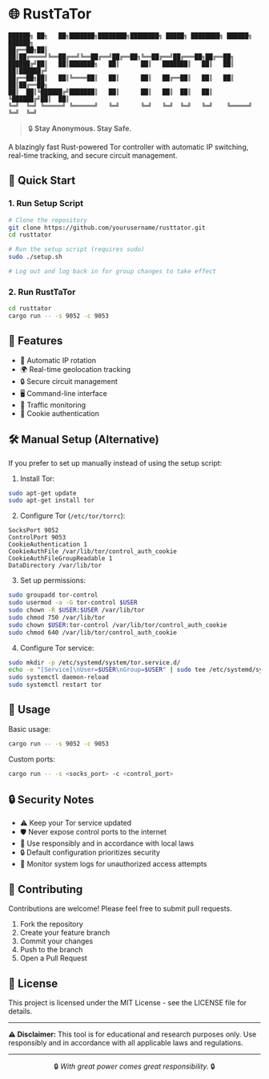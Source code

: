 # 🌐 RustTaTor

```
██████╗ ██╗   ██╗███████╗████████╗████████╗ █████╗ ████████╗ ██████╗ ██████╗ 
██╔══██╗██║   ██║██╔════╝╚══██╔══╝╚══██╔══╝██╔══██╗╚══██╔══╝██╔═══██╗██╔══██╗
██████╔╝██║   ██║███████╗   ██║      ██║   ███████║   ██║   ██║   ██║██████╔╝
██╔══██╗██║   ██║╚════██║   ██║      ██║   ██╔══██║   ██║   ██║   ██║██╔══██╗
██║  ██║╚██████╔╝███████║   ██║      ██║   ██║  ██║   ██║   ╚██████╔╝██║  ██║
╚═╝  ╚═╝ ╚═════╝ ╚══════╝   ╚═╝      ╚═╝   ╚═╝  ╚═╝   ╚═╝    ╚═════╝ ╚═╝  ╚═╝
```

> 🔒 **Stay Anonymous. Stay Safe.**

A blazingly fast Rust-powered Tor controller with automatic IP switching, real-time tracking, and secure circuit management.

## 🚀 Quick Start

### 1. Run Setup Script
```bash
# Clone the repository
git clone https://github.com/yourusername/rusttator.git
cd rusttator

# Run the setup script (requires sudo)
sudo ./setup.sh

# Log out and log back in for group changes to take effect
```

### 2. Run RustTaTor
```bash
cd rusttator
cargo run -- -s 9052 -c 9053
```

## 🚀 Features

- 🔄 Automatic IP rotation
- 🌍 Real-time geolocation tracking
- 🔒 Secure circuit management
- 🖥️ Command-line interface
- 🚦 Traffic monitoring
- 🔐 Cookie authentication

## 🛠️ Manual Setup (Alternative)

If you prefer to set up manually instead of using the setup script:

1. Install Tor:
```bash
sudo apt-get update
sudo apt-get install tor
```

2. Configure Tor (`/etc/tor/torrc`):
```
SocksPort 9052
ControlPort 9053
CookieAuthentication 1
CookieAuthFile /var/lib/tor/control_auth_cookie
CookieAuthFileGroupReadable 1
DataDirectory /var/lib/tor
```

3. Set up permissions:
```bash
sudo groupadd tor-control
sudo usermod -a -G tor-control $USER
sudo chown -R $USER:$USER /var/lib/tor
sudo chmod 750 /var/lib/tor
sudo chown $USER:tor-control /var/lib/tor/control_auth_cookie
sudo chmod 640 /var/lib/tor/control_auth_cookie
```

4. Configure Tor service:
```bash
sudo mkdir -p /etc/systemd/system/tor.service.d/
echo -e "[Service]\nUser=$USER\nGroup=$USER" | sudo tee /etc/systemd/system/tor.service.d/override.conf
sudo systemctl daemon-reload
sudo systemctl restart tor
```

## 🔧 Usage

Basic usage:
```bash
cargo run -- -s 9052 -c 9053
```

Custom ports:
```bash
cargo run -- -s <socks_port> -c <control_port>
```

## 🔒 Security Notes

- ⚠️ Keep your Tor service updated
- 🛡️ Never expose control ports to the internet
- 📜 Use responsibly and in accordance with local laws
- 🔒 Default configuration prioritizes security
- 📜 Monitor system logs for unauthorized access attempts

## 🤝 Contributing

Contributions are welcome! Please feel free to submit pull requests.

1. Fork the repository
2. Create your feature branch
3. Commit your changes
4. Push to the branch
5. Open a Pull Request

## 📜 License

This project is licensed under the MIT License - see the LICENSE file for details.

---

**⚠️ Disclaimer:** This tool is for educational and research purposes only. Use responsibly and in accordance with all applicable laws and regulations.

---
<div align="center">
🔒 <i>With great power comes great responsibility.</i> 🔒
</div> 